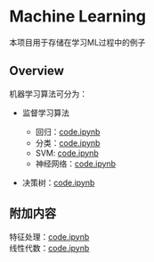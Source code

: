# Machine Learning

本项目用于存储在学习ML过程中的例子

## Overview

机器学习算法可分为：

- 监督学习算法
  + 回归：[code.ipynb](./regression.ipynb)
  + 分类：[code.ipynb](./classification.ipynb)
  + SVM: [code.ipynb](./svm.ipynb)
  + 神经网络：[code.ipynb](./neural_network.ipynb)

- 决策树：[code.ipynb](./decision_tree.ipynb)

## 附加内容

特征处理：[code.ipynb](./features_process.ipynb)  
线性代数：[code.ipynb](./linear_algebra.ipynb)